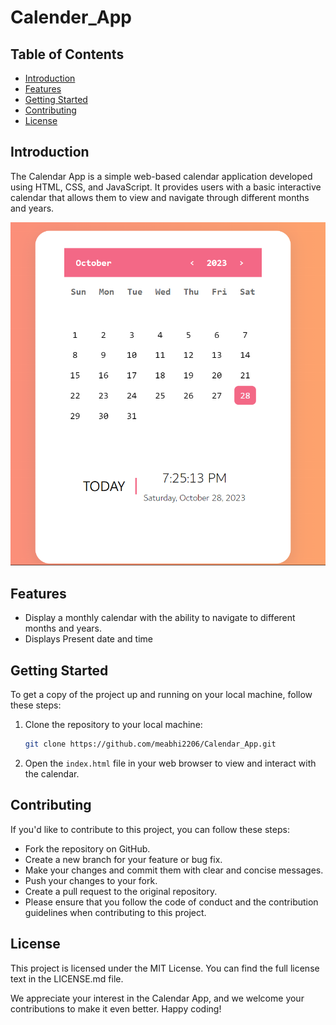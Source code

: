 # Calender_App

## Table of Contents

- [Introduction](#introduction)
- [Features](#features)
- [Getting Started](#getting-started)
- [Contributing](#contributing)
- [License](#license)

## Introduction

The Calendar App is a simple web-based calendar application developed using HTML, CSS, and JavaScript. It provides users with a basic interactive calendar that allows them to view and navigate through different months and years. 

![Calendar Preview](Preview.png)

## Features

- Display a monthly calendar with the ability to navigate to different months and years.
- Displays Present date and time

## Getting Started

To get a copy of the project up and running on your local machine, follow these steps:

1. Clone the repository to your local machine:
   ```sh
   git clone https://github.com/meabhi2206/Calendar_App.git

2. Open the `index.html` file in your web browser to view and interact with the calendar.

## Contributing
If you'd like to contribute to this project, you can follow these steps:

* Fork the repository on GitHub.
* Create a new branch for your feature or bug fix.
* Make your changes and commit them with clear and concise messages.
* Push your changes to your fork.
* Create a pull request to the original repository.
* Please ensure that you follow the code of conduct and the contribution guidelines when contributing to this project.

## License
This project is licensed under the MIT License. You can find the full license text in the LICENSE.md file.

We appreciate your interest in the Calendar App, and we welcome your contributions to make it even better. Happy coding!
